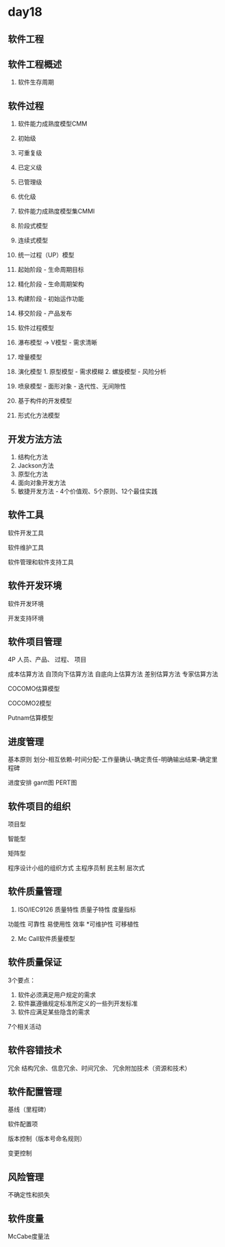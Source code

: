 # day18
## 软件工程

## 软件工程概述
1. 软件生存周期

## 软件过程
1. 软件能力成熟度模型CMM
  1. 初始级
  2. 可重复级
  3. 已定义级
  4. 已管理级
  5. 优化级
2. 软件能力成熟度模型集CMMI
  1. 阶段式模型
  2. 连续式模型

3. 统一过程（UP）模型
  1. 起始阶段 - 生命周期目标
  2. 精化阶段 - 生命周期架构
  3. 构建阶段 - 初始运作功能
  4. 移交阶段 - 产品发布

4. 软件过程模型
  1. 瀑布模型 -> V模型 - 需求清晰
  2. 增量模型
  3. 演化模型
    1. 原型模型 - 需求模糊
    2. 螺旋模型 - 风险分析
  4. 喷泉模型 - 面形对象 - 迭代性、无间隙性
  5. 基于构件的开发模型
  6. 形式化方法模型

## 开发方法方法
1. 结构化方法
2. Jackson方法
3. 原型化方法
4. 面向对象开发方法
5. 敏捷开发方法 - 4个价值观、5个原则、12个最佳实践

## 软件工具

软件开发工具

软件维护工具

软件管理和软件支持工具

## 软件开发环境

软件开发环境

开发支持环境

## 软件项目管理

4P 人员、产品、 过程、 项目

成本估算方法
  自顶向下估算方法
  自底向上估算方法
  差别估算方法
  专家估算方法

COCOMO估算模型

COCOMO2模型

Putnam估算模型


## 进度管理

基本原则 划分-相互依赖-时间分配-工作量确认-确定责任-明确输出结果-确定里程碑

进度安排
  gantt图
  PERT图

## 软件项目的组织

项目型

智能型

矩阵型

程序设计小组的组织方式  主程序员制 民主制 层次式

## 软件质量管理

1. ISO/IEC9126 质量特性 质量子特性 度量指标

功能性
可靠性
易使用性
效率
*可维护性
可移植性

2. Mc Call软件质量模型

## 软件质量保证

3个要点：
  1. 软件必须满足用户规定的需求
  2. 软件赢遵循规定标准所定义的一些列开发标准
  3. 软件应满足某些隐含的需求

7个相关活动

## 软件容错技术

冗余
结构冗余、信息冗余、时间冗余、 冗余附加技术（资源和技术）

## 软件配置管理

基线（里程碑）

软件配置项

版本控制（版本号命名规则）

变更控制

## 风险管理

不确定性和损失

## 软件度量

McCabe度量法